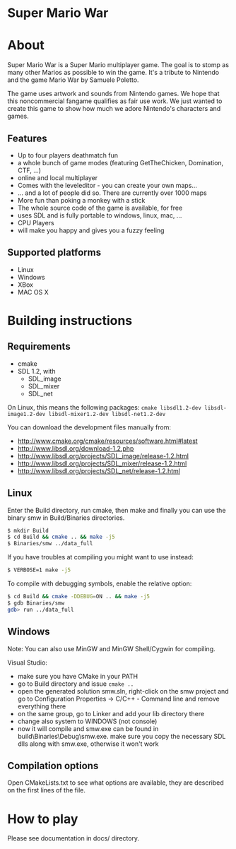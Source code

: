 Super Mario War
===============

About
=====

Super Mario War is a Super Mario multiplayer game.
The goal is to stomp as many other Marios as possible to win the game.
It's a tribute to Nintendo and the game Mario War by Samuele Poletto.

The game uses artwork and sounds from Nintendo games. We hope that this noncommercial fangame qualifies as fair use work. We just wanted to create this game to show how much we adore Nintendo's characters and games.

Features
--------

- Up to four players deathmatch fun
- a whole bunch of game modes (featuring GetTheChicken, Domination, CTF, ...)
- online and local multiplayer
- Comes with the leveleditor - you can create your own maps...
- ... and a lot of people did so. There are currently over 1000 maps
- More fun than poking a monkey with a stick
- The whole source code of the game is available, for free
- uses SDL and is fully portable to windows, linux, mac, ...
- CPU Players
- will make you happy and gives you a fuzzy feeling

Supported platforms
-------------------

- Linux
- Windows
- XBox
- MAC OS X

Building instructions
=====================

Requirements
------------

- cmake
- SDL 1.2, with
    - SDL_image
    - SDL_mixer
    - SDL_net

On Linux, this means the following packages: `cmake libsdl1.2-dev libsdl-image1.2-dev libsdl-mixer1.2-dev libsdl-net1.2-dev`

You can download the development files manually from:

- http://www.cmake.org/cmake/resources/software.html#latest
- http://www.libsdl.org/download-1.2.php
- http://www.libsdl.org/projects/SDL_image/release-1.2.html
- http://www.libsdl.org/projects/SDL_mixer/release-1.2.html
- http://www.libsdl.org/projects/SDL_net/release-1.2.html

Linux
-----

Enter the Build directory, run cmake, then make and finally you can use the binary smw in Build/Binaries directories.

```sh
$ mkdir Build
$ cd Build && cmake .. && make -j5
$ Binaries/smw ../data_full
```

If you have troubles at compiling you might want to use instead:

```sh
$ VERBOSE=1 make -j5
```

To compile with debugging symbols, enable the relative option:

```sh
$ cd Build && cmake -DDEBUG=ON .. && make -j5
$ gdb Binaries/smw
gdb> run ../data_full
```

Windows
-------

Note: You can also use MinGW and MinGW Shell/Cygwin for compiling.

Visual Studio:

- make sure you have CMake in your PATH
- go to Build directory and issue `cmake ..`
- open the generated solution smw.sln, right-click on the smw project and go to Configuration Properties -> C/C++ - Command line and remove everything there
- on the same group, go to Linker and add your lib directory there
- change also system to WINDOWS (not console)
- now it will compile and smw.exe can be found in build\Binaries\Debug\smw.exe. make sure you copy the necessary SDL dlls along with smw.exe, otherwise it won't work

Compilation options
-------------------

Open CMakeLists.txt to see what options are available, they are described on the first lines of the file.

How to play
===========

Please see documentation in docs/ directory.
